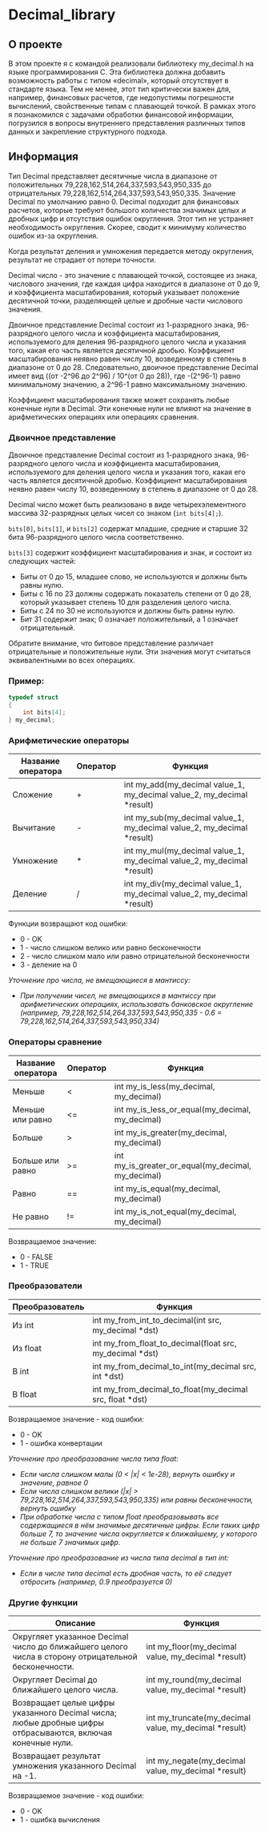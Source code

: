 # Decimal_library

## О проекте

В этом проекте я с командой реализовали библиотеку my_decimal.h на языке программирования С. Эта библиотека должна добавить возможность работы с типом «decimal», который отсутствует в стандарте языка. Тем не менее, этот тип критически важен для, например, финансовых расчетов, где недопустимы погрешности вычислений, свойственные типам с плавающей точкой. В рамках этого я познакомился с задачами обработки финансовой информации, погрузился в вопросы внутреннего представления различных типов данных и закрепление структурного подхода.

## Информация

Тип Decimal представляет десятичные числа в диапазоне от положительных 79,228,162,514,264,337,593,543,950,335 до отрицательных 79,228,162,514,264,337,593,543,950,335. Значение Decimal по умолчанию равно 0. Decimal подходит для финансовых расчетов, которые требуют большого количества значимых целых и дробных цифр и отсутствия ошибок округления. Этот тип не устраняет необходимость округления. Скорее, сводит к минимуму количество ошибок из-за округления.

Когда результат деления и умножения передается методу округления, результат не страдает от потери точности.

Decimal число - это значение с плавающей точкой, состоящее из знака, числового значения, где каждая цифра находится в диапазоне от 0 до 9, и коэффициента масштабирования, который указывает положение десятичной точки, разделяющей целые и дробные части числового значения.

Двоичное представление Decimal состоит из 1-разрядного знака, 96-разрядного целого числа и коэффициента масштабирования, используемого для деления 96-разрядного целого числа и указания того, какая его часть является десятичной дробью. Коэффициент масштабирования неявно равен числу 10, возведенному в степень в диапазоне от 0 до 28. Следовательно, двоичное представление Decimal имеет вид ((от -2^96 до 2^96) / 10^(от 0 до 28)), где -(2^96-1) равно минимальному значению, а 2^96-1 равно максимальному значению.

Коэффициент масштабирования также может сохранять любые конечные нули в Decimal. Эти конечные нули не влияют на значение в арифметических операциях или операциях сравнения.

### Двоичное представление

Двоичное представление Decimal состоит из 1-разрядного знака, 96-разрядного целого числа и коэффициента масштабирования, используемого для деления целого числа и указания того, какая его часть является десятичной дробью. Коэффициент масштабирования неявно равен числу 10, возведенному в степень в диапазоне от 0 до 28.

Decimal число может быть реализовано в виде четырехэлементного массива 32-разрядных целых чисел со знаком (`int bits[4];`).

`bits[0]`, `bits[1]`, и `bits[2]` содержат младшие, средние и старшие 32 бита 96-разрядного целого числа соответственно.

`bits[3]` содержит коэффициент масштабирования и знак, и состоит из следующих частей:

- Биты от 0 до 15, младшее слово, не используются и должны быть равны нулю.
- Биты с 16 по 23 должны содержать показатель степени от 0 до 28, который указывает степень 10 для разделения целого числа.
- Биты с 24 по 30 не используются и должны быть равны нулю.
- Бит 31 содержит знак; 0 означает положительный, а 1 означает отрицательный.

Обратите внимание, что битовое представление различает отрицательные и положительные нули. Эти значения могут считаться эквивалентными во всех операциях.

### Пример:

```c
typedef struct
{
    int bits[4];
} my_decimal;
```

### Арифметические операторы

| Название оператора | Оператор | Функция                                                                 |
| ------------------ | -------- | ----------------------------------------------------------------------- |
| Сложение           | +        | int my_add(my_decimal value_1, my_decimal value_2, my_decimal \*result) |
| Вычитание          | -        | int my_sub(my_decimal value_1, my_decimal value_2, my_decimal \*result) |
| Умножение          | \*       | int my_mul(my_decimal value_1, my_decimal value_2, my_decimal \*result) |
| Деление            | /        | int my_div(my_decimal value_1, my_decimal value_2, my_decimal \*result) |

Функции возвращают код ошибки:

- 0 - OK
- 1 - число слишком велико или равно бесконечности
- 2 - число слишком мало или равно отрицательной бесконечности
- 3 - деление на 0

_Уточнение про числа, не вмещающиеся в мантиссу:_

- _При получении чисел, не вмещающихся в мантиссу при арифметических операциях, использовать банковское округление (например, 79,228,162,514,264,337,593,543,950,335 - 0.6 = 79,228,162,514,264,337,593,543,950,334)_

### Операторы сравнение

| Название оператора | Оператор | Функция                                            |
| ------------------ | -------- | -------------------------------------------------- |
| Меньше             | <        | int my_is_less(my_decimal, my_decimal)             |
| Меньше или равно   | <=       | int my_is_less_or_equal(my_decimal, my_decimal)    |
| Больше             | \>       | int my_is_greater(my_decimal, my_decimal)          |
| Больше или равно   | \>=      | int my_is_greater_or_equal(my_decimal, my_decimal) |
| Равно              | ==       | int my_is_equal(my_decimal, my_decimal)            |
| Не равно           | !=       | int my_is_not_equal(my_decimal, my_decimal)        |

Возвращаемое значение:

- 0 - FALSE
- 1 - TRUE

### Преобразователи

| Преобразователь | Функция                                                   |
| --------------- | --------------------------------------------------------- |
| Из int          | int my_from_int_to_decimal(int src, my_decimal \*dst)     |
| Из float        | int my_from_float_to_decimal(float src, my_decimal \*dst) |
| В int           | int my_from_decimal_to_int(my_decimal src, int \*dst)     |
| В float         | int my_from_decimal_to_float(my_decimal src, float \*dst) |

Возвращаемое значение - код ошибки:

- 0 - OK
- 1 - ошибка конвертации

_Уточнение про преобразование числа типа float:_

- _Если числа слишком малы (0 < |x| < 1e-28), вернуть ошибку и значение, равное 0_
- _Если числа слишком велики (|x| > 79,228,162,514,264,337,593,543,950,335) или равны бесконечности, вернуть ошибку_
- _При обработке числа с типом float преобразовывать все содержащиеся в нём значимые десятичные цифры. Если таких цифр больше 7, то значение числа округляется к ближайшему, у которого не больше 7 значимых цифр._

_Уточнение про преобразование из числа типа decimal в тип int:_

- _Если в числе типа decimal есть дробная часть, то её следует отбросить (например, 0.9 преобразуется 0)_

### Другие функции

| Описание                                                                                                   | Функция                                                |
| ---------------------------------------------------------------------------------------------------------- | ------------------------------------------------------ |
| Округляет указанное Decimal число до ближайшего целого числа в сторону отрицательной бесконечности.        | int my_floor(my_decimal value, my_decimal \*result)    |
| Округляет Decimal до ближайшего целого числа.                                                              | int my_round(my_decimal value, my_decimal \*result)    |
| Возвращает целые цифры указанного Decimal числа; любые дробные цифры отбрасываются, включая конечные нули. | int my_truncate(my_decimal value, my_decimal \*result) |
| Возвращает результат умножения указанного Decimal на -1.                                                   | int my_negate(my_decimal value, my_decimal \*result)   |

Возвращаемое значение - код ошибки:

- 0 - OK
- 1 - ошибка вычисления
